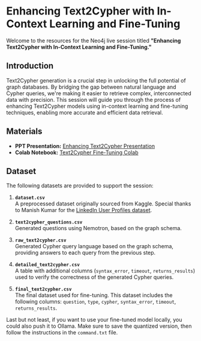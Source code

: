 # Enhancing Text2Cypher with In-Context Learning and Fine-Tuning

Welcome to the resources for the Neo4j live session titled **"Enhancing Text2Cypher with In-Context Learning and Fine-Tuning."**

## Introduction

Text2Cypher generation is a crucial step in unlocking the full potential of graph databases. By bridging the gap between natural language and Cypher queries, we're making it easier to retrieve complex, interconnected data with precision. This session will guide you through the process of enhancing Text2Cypher models using in-context learning and fine-tuning techniques, enabling more accurate and efficient data retrieval.

## Materials

- **PPT Presentation:** [Enhancing Text2Cypher Presentation](https://www.canva.com/design/DAGJUA8xX5E/xbujyvP1q7GpvEhD6fkxeg/edit?utm_content=DAGJUA8xX5E&utm_campaign=designshare&utm_medium=link2&utm_source=sharebutton)
- **Colab Notebook:** [Text2Cypher Fine-Tuning Colab](https://colab.research.google.com/drive/1qAwsHGObbde_cTp6JHZ-dKGnNYcO0DmA?usp=sharing)

## Dataset

The following datasets are provided to support the session:

1. **`dataset.csv`**  
   A preprocessed dataset originally sourced from Kaggle. Special thanks to Manish Kumar for the [LinkedIn User Profiles dataset](https://www.kaggle.com/datasets/manishkumar7432698/linkedinuserprofiles?select=LinkedIn+people+profiles+datasets.csv).

2. **`text2cypher_questions.csv`**  
   Generated questions using Nemotron, based on the graph schema.

3. **`raw_text2cypher.csv`**  
   Generated Cypher query language based on the graph schema, providing answers to each query from the previous step.

4. **`detailed_text2cypher.csv`**  
   A table with additional columns (`syntax_error`, `timeout`, `returns_results`) used to verify the correctness of the generated Cypher queries.

5. **`final_text2cypher.csv`**  
   The final dataset used for fine-tuning. This dataset includes the following columns: `question`, `type`, `cypher`, `syntax_error`, `timeout`, `returns_results`.

Last but not least, if you want to use your fine-tuned model locally, you could also push it to Ollama. Make sure to save the quantized version, then follow the instructions in the `command.txt` file.